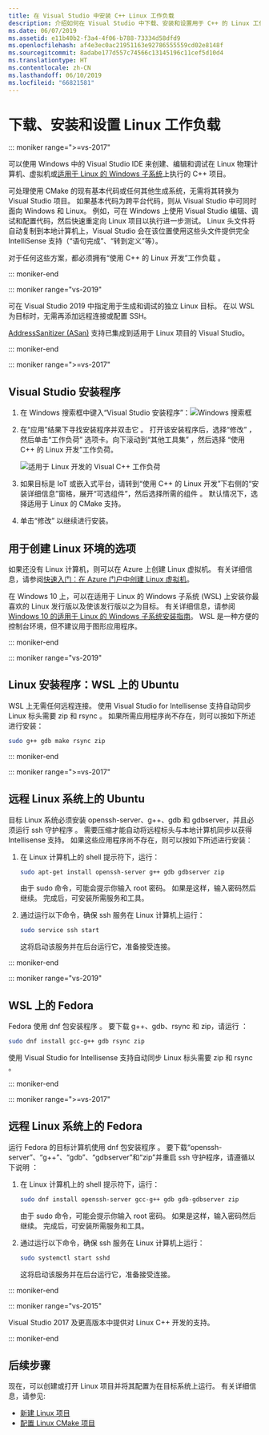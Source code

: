 ```yaml
---
title: 在 Visual Studio 中安装 C++ Linux 工作负载
description: 介绍如何在 Visual Studio 中下载、安装和设置用于 C++ 的 Linux 工作负荷。
ms.date: 06/07/2019
ms.assetid: e11b40b2-f3a4-4f06-b788-73334d58dfd9
ms.openlocfilehash: af4e3ec0ac21951163e92786555559cd02e8148f
ms.sourcegitcommit: 8adabe177d557c74566c13145196c11cef5d10d4
ms.translationtype: HT
ms.contentlocale: zh-CN
ms.lasthandoff: 06/10/2019
ms.locfileid: "66821581"
---
```

# <a name="download-install-and-set-up-the-linux-workload"></a>下载、安装和设置 Linux 工作负载


::: moniker range=">=vs-2017"

可以使用 Windows 中的 Visual Studio IDE 来创建、编辑和调试在 Linux 物理计算机、虚拟机或[适用于 Linux 的 Windows 子系统](/windows/wsl/about)上执行的 C++ 项目。 

可处理使用 CMake 的现有基本代码或任何其他生成系统，无需将其转换为 Visual Studio 项目。 如果基本代码为跨平台代码，则从 Visual Studio 中可同时面向 Windows 和 Linux。 例如，可在 Windows 上使用 Visual Studio 编辑、调试和配置代码，然后快速重定向 Linux 项目以执行进一步测试。 Linux 头文件将自动复制到本地计算机上，Visual Studio 会在该位置使用这些头文件提供完全 IntelliSense 支持（“语句完成”、“转到定义”等）。 
 
对于任何这些方案，都必须拥有“使用 C++ 的 Linux 开发”工作负载  。 

::: moniker-end

::: moniker range="vs-2019"

可在 Visual Studio 2019 中指定用于生成和调试的独立 Linux 目标。 在以 WSL 为目标时，无需再添加远程连接或配置 SSH。

[AddressSanitizer (ASan)](https://github.com/google/sanitizers/wiki/AddressSanitizer) 支持已集成到适用于 Linux 项目的 Visual Studio。

::: moniker-end

::: moniker range=">=vs-2017"

## <a name="visual-studio-setup"></a>Visual Studio 安装程序

1. 在 Windows 搜索框中键入“Visual Studio 安装程序”：![Windows 搜索框](media/visual-studio-installer-search.png)
2. 在“应用”结果下寻找安装程序并双击它  。 打开该安装程序后，选择“修改”  ，然后单击“工作负荷”  选项卡。向下滚动到“其他工具集”  ，然后选择  “使用 C++ 的 Linux 开发”工作负荷。

   ![适用于 Linux 开发的 Visual C++ 工作负荷](media/linuxworkload.png)

1. 如果目标是 IoT 或嵌入式平台，请转到“使用 C++ 的 Linux 开发”下右侧的“安装详细信息”窗格，展开“可选组件”，然后选择所需的组件    。 默认情况下，选择适用于 Linux 的 CMake 支持。

1. 单击“修改”  以继续进行安装。

## <a name="options-for-creating-a-linux-environment"></a>用于创建 Linux 环境的选项

如果还没有 Linux 计算机，则可以在 Azure 上创建 Linux 虚拟机。 有关详细信息，请参阅[快速入门：在 Azure 门户中创建 Linux 虚拟机](/azure/virtual-machines/linux/quick-create-portal)。

在 Windows 10 上，可以在适用于 Linux 的 Windows 子系统 (WSL) 上安装你最喜欢的 Linux 发行版以及使该发行版以之为目标。 有关详细信息，请参阅 [Windows 10 的适用于 Linux 的 Windows 子系统安装指南](/windows/wsl/install-win10)。 WSL 是一种方便的控制台环境，但不建议用于图形应用程序。 

::: moniker-end

::: moniker range="vs-2019"

## <a name="linux-setup-ubuntu-on-wsl"></a>Linux 安装程序：WSL 上的 Ubuntu

WSL 上无需任何远程连接。 使用 Visual Studio for Intellisense 支持自动同步 Linux 标头需要 zip 和 rsync   。 如果所需应用程序尚不存在，则可以按如下所述进行安装：

```bash
sudo g++ gdb make rsync zip
```
::: moniker-end

::: moniker range=">=vs-2017"

## <a name="ubuntu-on-remote-linux-systems"></a>远程 Linux 系统上的 Ubuntu

目标 Linux 系统必须安装 openssh-server、g++、gdb 和 gdbserver，并且必须运行 ssh 守护程序     。  需要压缩才能自动将远程标头与本地计算机同步以获得 Intellisense 支持。 如果这些应用程序尚不存在，则可以按如下所述进行安装：

1. 在 Linux 计算机上的 shell 提示符下，运行：

   ```bash
   sudo apt-get install openssh-server g++ gdb gdbserver zip
   ```

   由于 sudo 命令，可能会提示你输入 root 密码。  如果是这样，输入密码然后继续。 完成后，可安装所需服务和工具。

1. 通过运行以下命令，确保 ssh 服务在 Linux 计算机上运行：

   ```bash
   sudo service ssh start
   ```
   这将启动该服务并在后台运行它，准备接受连接。

::: moniker-end

::: moniker range="vs-2019"

## <a name="fedora-on-wsl"></a>WSL 上的 Fedora

Fedora 使用 dnf 包安装程序  。 要下载 g++、gdb、rsync 和 zip，请运行     ：

   ```bash
   sudo dnf install gcc-g++ gdb rsync zip
   ```

使用 Visual Studio for Intellisense 支持自动同步 Linux 标头需要 zip 和 rsync   。

::: moniker-end

::: moniker range=">=vs-2017"

## <a name="fedora-on-remote-linux-systems"></a>远程 Linux 系统上的 Fedora

运行 Fedora 的目标计算机使用 dnf 包安装程序  。 要下载“openssh-server”、“g++”、“gdb”、“gdbserver”和“zip”并重启 ssh 守护程序，请遵循以下说明      ：

1. 在 Linux 计算机上的 shell 提示符下，运行：

   ```bash
   sudo dnf install openssh-server gcc-g++ gdb gdb-gdbserver zip
   ```
   由于 sudo 命令，可能会提示你输入 root 密码。  如果是这样，输入密码然后继续。 完成后，可安装所需服务和工具。

1. 通过运行以下命令，确保 ssh 服务在 Linux 计算机上运行：

   ```bash
   sudo systemctl start sshd
   ```

   这将启动该服务并在后台运行它，准备接受连接。

::: moniker-end

::: moniker range="vs-2015"

Visual Studio 2017 及更高版本中提供对 Linux C++ 开发的支持。

::: moniker-end

## <a name="next-steps"></a>后续步骤

现在，可以创建或打开 Linux 项目并将其配置为在目标系统上运行。 有关详细信息，请参见:

- [新建 Linux 项目](create-a-new-linux-project.md)
- [配置 Linux CMake 项目](cmake-linux-project.md)
